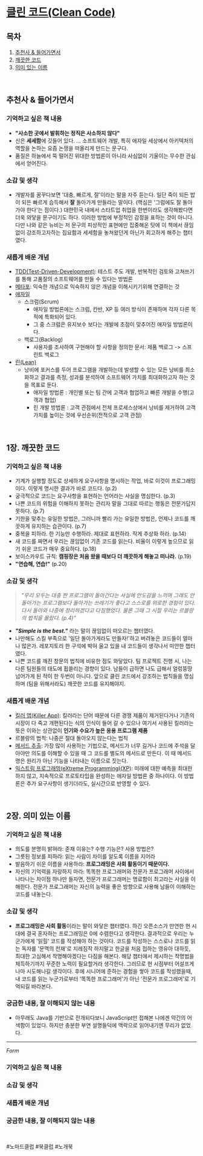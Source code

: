 # [클린 코드(Clean Code)](http://www.yes24.com/Product/Search?domain=ALL&query=%ED%81%B4%EB%A6%B0%EC%BD%94%EB%93%9C&hashNm=%ED%81%B4%EB%A6%B0%EC%BD%94%EB%93%9C)

## 목차
1. [추천사 & 들어가면서](#추천사-&-들어가면서)
2. [깨끗한 코드](#1장-깨끗한-코드)
3. [의미 있는 이름](#2장-의미-있는-이름)

<br/>

## 추천사 & 들어가면서
### 기억하고 싶은 책 내용
- **"사소한 곳에서 발휘하는 정직은 사소하지 않다"**
- 신은 **세세함**에 깃들어 있다. … 소프트웨어 개발, 특히 애자일 세상에서 아키텍처의 역할을 논하는 요즘 논쟁을 떠올리게 만드는 문구다.
- 품질은 하늘에서 뚝 떨어진 위대한 방법론이 아니라 사심없이 기울이는 무수한 관심에서 얻어진다.

### 소감 및 생각
- 개발자를 꿈꾸다보면 '대충, 빠르게, 잘'이라는 말을 자주 듣는다. 일단 죽이 되든 밥이 되든 빠르게 습득해서 **잘** 돌아가게 만들라는 말이다. (핵심은 '그럼에도 잘 돌아가야 한다'는 점이다.) 대한민국 내에서 스타트업 취업을 한번이라도 생각해봤다면 더욱 와닿을 문구이기도 하다. 이러한 방법에 부정적인 감정을 표하는 것이 아니다. 다만 나와 같은 뉴비는 저 문구의 피상적인 표현에만 집중해온 탓에 이 책에서 끊임없이 강조하고자하는 집요함과 세세함을 놓쳐왔던게 아닌가 회고하게 해주는 챕터였다.

### 새롭게 배운 개념
- [TDD(Test-Driven-Development)](https://wooaoe.tistory.com/33): 테스트 주도 개발, 반복적인 검토와 고쳐쓰기를 통해 고품질의 소프트웨어를 만들 수 있다는 방법론
- [메타포](https://m.blog.naver.com/PostView.naver?isHttpsRedirect=true&blogId=semisun7021&logNo=70123000137): 익숙한 개념으로 익숙하지 않은 개념을 이해시키기위해 연결하는 것
- [애자일](https://gdtbgl93.tistory.com/127)
  - 스크럼(Scrum)
    - 애자일 방법론에는 스크럼, 칸반, XP 등 여러 방식이 존재하며 각자 다른 목적에 특화되어 있다.
    - 그 중 스크럼은 유지보수 보다는 개발에 초점이 맞추어진 애자일 방법론이다.
  - 백로그(Backlog)
    - 사용자를 조사하여 구현해야 할 사항을 정의한 문서: 제품 백로그 -> 스프린트 백로그
- [린(Lean)](http://www.incodom.kr/%EB%A6%B0_%EC%86%8C%ED%94%84%ED%8A%B8%EC%9B%A8%EC%96%B4_%EA%B0%9C%EB%B0%9C%EB%B0%A9%EB%B2%95%EB%A1%A0)
  - 낭비에 포커스를 두어 프로그램을 개발하는데 발생할 수 있는 모든 낭비를 최소화하고 결과를 측정, 성과를 분석하여 소프트웨어 가치를 최대화하고자 하는 것을 목표로 둔다.
    - 애자일 방법론 : 개인별 또는 팀 간에 고객과 협업하고 빠른 개발을 수행(고객과 협업)
    - 린 개발 방법론 : 고객 관점에서 전체 프로세스상에서 낭비를 제거하여 고객 가치를 높이는 것에 우선순위(전적으로 고객 관점)

<br/>

## 1장. 깨끗한 코드
### 기억하고 싶은 책 내용
- 기계가 실행할 정도로 상세하게 요구사항을 명시하는 작업, 바로 이것이 프로그래밍이다. 이렇게 명시한 결과가 바로 코드다. (p.2)
- 궁극적으로 코드는 요구사항을 표현하는 언어라는 사실을 명심한다. (p.3)
- 나쁜 코드의 위험을 이해하지 못하는 관리자 말을 그대로 따르는 행동은 전문가답지 못하다. (p.7)
- 기한을 맞추는 유일한 방법은, 그러니까 빨리 가는 유일한 방법은, 언제나 코드를 깨끗하게 유지하는 습관이다. (p.7)
- 중복을 피하라. 한 기능만 수행하라. 제대로 표현하라. 작게 추상화 하라. (p.14)
- 새 코드를 짜면서 우리는 끊임없이 기존 코드를 읽는다. 비율이 이렇게 높으므로 읽기 쉬운 코드가 매우 중요하다. (p.18)
- 보이스카우트 규칙: **캠핑장은 처음 왔을 때보다 더 깨끗하게 해놓고 떠나라.** (p.19)
- **"연습해, 연습!"** (p.20)

### 소감 및 생각
> *"우리 모두는 대충 짠 프로그램이 돌아간다는 사실에 안도감을 느끼며 그래도 안 돌아가는 프로그램보다 돌아가는 쓰레기가 좋다고 스스로를 위로한 경험이 있다. 다시 돌아와 나중에 정리하겠다고 다짐했었다. 물론 그때 그 시절 우리는 르블랑의 법칙을 몰랐다. (p.4)"*
- ***"Simple is the best."*** 라는 말이 끊임없이 떠오르는 챕터였다.
- 나만해도 스킬 부족으로 '일단 돌아가게라도 만들자!'하고 버려놓은 코드들이 얼마나 많은가. 레포지토리 한 구석에 박혀 울고 있을 내 코드들이 생각나서 미안한 챕터였다.
- 나쁜 코드를 깨진 창문의 법칙에 비유한 점도 와닿았다. 팀 프로젝트 진행 시, 나는 다른 팀원들의 태도에 휩쓸리는 경향이 있다. 남들이 급하면 나도 급해서 얼렁뚱땅 넘어가게 된 적이 한 두번이 아니다. 앞으로 클린 코드에서 강조하는 법칙들을 명심하며 (팀을 위해서라도) 깨끗한 코드를 유지해야지.


### 새롭게 배운 개념
- [킬러 앱(Killer App)](https://ko.wikipedia.org/wiki/%ED%82%AC%EB%9F%AC_%EC%95%A0%ED%94%8C%EB%A6%AC%EC%BC%80%EC%9D%B4%EC%85%98): 킬러라는 단어 때문에 다른 경쟁 제품이 제거된다거나 기존의 시장이 다 죽고 개편된다는 식의 인식이 들어 갈 수 있으나 여기서 사용된 킬러라는 뜻은 이와는 상관없이 **인기와 수요가 높은 응용 프로그램 제품**
- 르블랑의 법칙: 나중은 절대 돌아오지 않는다는 법칙
- [메서드 추출](https://armadillo-dev.github.io/book/refactoring-06-composing-methods/#:~:text=1.%20%EB%A9%94%EC%84%9C%EB%93%9C%20%EC%B6%94%EC%B6%9C,Permalink): 가장 많이 사용하는 기법으로, 메서드가 너무 길거나 코드에 주석을 달아야만 의도를 이해할 수 있을 때 그 코드를 별도의 메서드로 만든다. 이 때 메서드 명은 원리가 아닌 기능을 나타내는 이름으로 짓는다.
- [익스트림 프로그래밍(eXtreme Programming)(XP)](https://wooaoe.tistory.com/33#:~:text=%EB%B6%88%EC%96%B4%EB%84%A3%EC%96%B4%20%EC%A4%80%EB%8B%A4%EA%B3%A0%20%EB%A7%90%ED%95%98%EC%98%80%EB%8B%A4.%C2%A0-,eXtream%20Programming(XP),-%3F%C2%A0%C2%A0%0A%EB%AF%B8%EB%9E%98%EC%97%90%20%EB%8C%80%ED%95%9C%20%EC%98%88%EC%B8%A1%EC%9D%84): 미래에 대한 예측을 최대한 하지 않고, 지속적으로 프로토타입을 완성하는 애자일 방법론 중 하나이다. 이 방법론은 추가 요구사항이 생기더라도, 실시간으로 반영할 수 있다.

<br/>

## 2장. 의미 있는 이름
### 기억하고 싶은 책 내용
- 의도를 분명히 밝혀라: 존재 이유는? 수행 기능은? 사용 방법은?
- 그릇된 정보를 피하라: 읽는 사람이 차이를 알도록 이름을 지어라
- 발음하기 쉬운 이름을 사용하라: **프로그래밍은 사회 활동이기 때문이다.**
- 자신의 기억력을 자랑하지 마라: 똑똑한 프로그래머와 전문가 프로그래머 사이에서 나타나는 차이점 하나만 들자면, 전문가 프로그래머는 명료함이 최고라는 사실을 이해한다. 전문가 프로그래머는 자신의 능력을 좋은 방향으로 사용해 남들이 이해하는 코드를 내놓는다.

### 소감 및 생각
- **프로그래밍은 사회 활동**이라는 말이 와닿은 챕터였다. 하긴 오픈소스가 만연한 현 시대에 결국 혼자하는 프로그래밍은 0에 수렴한다고 생각한다. 결과적으로 우리는 누군가에게 '읽힐' 코드를 작성해야 하는 것이다. 코드를 작성하는 스스로나 코드를 읽는 독자를 '문맥의 천재'로 지레짐작 하지말고 한글을 처음 접하는 영유아 대하듯, 최대한 고심해서 작명해야겠다는 다짐을 해본다. 해당 챕터에서 제시하는 작명법을 체득하기까지 꾸준한 노력이 필요할거라 생각한다. 그러므로 현 시점부터 어설프게나마 시도해나갈 생각이다. 후에 시니어에 준하는 경험을 쌓아 코드를 작성했을때, 내 코드를 읽는 누군가로부터 '똑똑한 프로그래머'가 아닌 '전문가 프로그래머'로 기억되길 바라본다. 

### 궁금한 내용, 잘 이해되지 않는 내용
- 아무래도 Java를 기반으로 전개되다보니 JavaScript만 접해본 나에겐 약간의 어색함이 있었다. 하지만 충분한 부연 설명들덕에 맥락으로 읽어내기엔 무리가 없었다. 







<hr/>

*Form*
### 기억하고 싶은 책 내용
### 소감 및 생각
### 새롭게 배운 개념
### 궁금한 내용, 잘 이해되지 않는 내용

<br/>

#노마드클럽 #북클럽 #노개북
